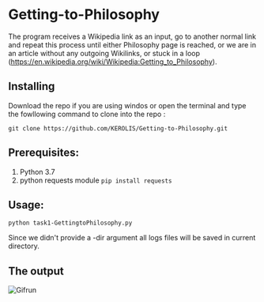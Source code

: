 # Getting-to-Philosophy
The program receives a Wikipedia link as an input, go to another normal link and repeat this process until either Philosophy page is reached, or we are in an article without any outgoing Wikilinks, or stuck in a loop (https://en.wikipedia.org/wiki/Wikipedia:Getting_to_Philosophy).

## Installing
Download the repo if you are using windos or open the terminal and type the fowllowing command to clone into the repo :

```
git clone https://github.com/KEROLIS/Getting-to-Philosophy.git
```

## Prerequisites:
1. Python 3.7
2. python requests module `pip install requests`

## Usage:
`python task1-GettingtoPhilosophy.py`

Since we didn't provide a -dir argument all logs files will be saved in current directory.

## The output 
![Gifrun](https://upload.wikimedia.org/wikipedia/commons/e/e2/Crawl_on_Wikipedia_from_random_article_to_Philosophy..gif)
